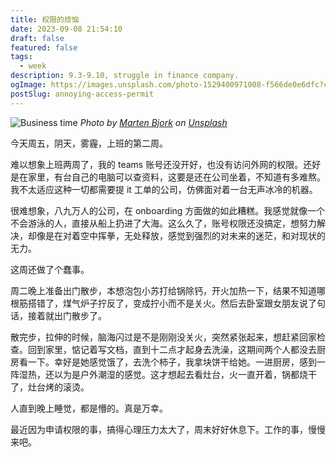```yaml
---
title: 权限的烦恼
date: 2023-09-08 21:54:10
draft: false
featured: false
tags:
  - week
description: 9.3-9.10, struggle in finance company.
ogImage: https://images.unsplash.com/photo-1529400971008-f566de0e6dfc?crop=entropy&cs=tinysrgb&fit=max&fm=jpg&ixid=M3wzNjAwOTd8MHwxfHNlYXJjaHwyOXx8ZmluYW5jZXxlbnwwfDB8fHwxNjk0MDk2NDg5fDA&ixlib=rb-4.0.3&q=80&w=1080
postSlug: annoying-access-permit
---
```


![Business time](https://images.unsplash.com/photo-1529400971008-f566de0e6dfc?crop=entropy&cs=tinysrgb&fit=max&fm=jpg&ixid=M3wzNjAwOTd8MHwxfHNlYXJjaHwyOXx8ZmluYW5jZXxlbnwwfDB8fHwxNjk0MDk2NDg5fDA&ixlib=rb-4.0.3&q=80&w=1080)
_Photo by [Marten Bjork](https://unsplash.com/@martenbjork?utm_source=Obsidian%20Image%20Inserter%20Plugin&utm_medium=referral) on [Unsplash](https://unsplash.com/?utm_source=Obsidian%20Image%20Inserter%20Plugin&utm_medium=referral)_

今天周五，阴天，雾霾，上班的第二周。

难以想象上班两周了，我的 teams 账号还没开好，也没有访问外网的权限。还好是在家里，有台自己的电脑可以查资料，这要是还在公司坐着，不知道有多难熬。我不太适应这种一切都需要提 it 工单的公司，仿佛面对着一台无声冰冷的机器。

很难想象，八九万人的公司，在 onboarding 方面做的如此糟糕。我感觉就像一个不会游泳的人，直接从船上扔进了大海。这么久了，账号权限还没搞定，想努力解决，却像是在对着空中挥拳，无处释放，感觉到强烈的对未来的迷茫，和对现状的无力。

这周还做了个蠢事。

周二晚上准备出门散步，本想泡包小苏打给锅除钙，开火加热一下，结果不知道哪根筋搭错了，煤气炉子拧反了，变成拧小而不是关火。然后去卧室跟女朋友说了句话，接着就出门散步了。

散完步，拉伸的时候，脑海闪过是不是刚刚没关火，突然紧张起来，想赶紧回家检查。回到家里，惦记着写文档，直到十二点才起身去洗澡，这期间两个人都没去厨房看一下。幸好是她感觉饿了，去洗个柿子，我拿块饼干给她。一进厨房，感到一阵湿热，还以为是户外潮湿的感觉。这才想起去看灶台，火一直开着，锅都烧干了，灶台烤的滚烫。

人直到晚上睡觉，都是懵的。真是万幸。

最近因为申请权限的事，搞得心理压力太大了，周末好好休息下。工作的事，慢慢来吧。
